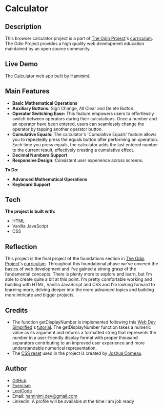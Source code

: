 # Calculator
## Description
This browser calculator project is a part of [The Odin Project](https://www.theodinproject.com/dashboard)'s [curriculum](https://www.theodinproject.com/lessons/foundations-calculator). The Odin Project provides a high quality web development education maintained by an open source community.
## Live Demo
[The Calculator](https://haminimi.github.io/calculator/) web app built by [Haminimi](https://github.com/Haminimi).
## Main Features
- **Basic Mathematical Operations**
- **Auxiliary Buttons:** Sign Change, All Clear and Delete Button.
- **Operator Switching Ease:** This feature empowers users to effortlessly switch between operators during their calculations. Once a number and an operator have been entered, users can seamlessly change the operator by tapping another operator button.
- **Cumulative Equals:** The calculator's 'Cumulative Equals' feature allows you to repeatedly press the equals button after performing an operation. Each time you press equals, the calculator adds the last entered number to the current result, effectively creating a cumulative effect.
- **Decimal Numbers Support**
- **Responsive Design:** Consistent user experience across screens.

**To Do:**
- **Advanced Mathematical Operations**
- **Keyboard Support**
## Tech
**The project is built with:**
- HTML
- Vanilla JavaScript
- CSS
## Reflection
This project is the final project of the foundations section in [The Odin Project](https://www.theodinproject.com/dashboard)'s [curriculum](https://www.theodinproject.com/lessons/foundations-calculator). Throughout this foundational phase we've covered the basics of web development and I've gained a strong grasp of the fundamental concepts. There is plenty more to explore and learn, but I'm able to create quite a bit at this point. I'm pretty comfortable working and building with HTML, Vanilla JavaScript and CSS and I'm looking forward to learning more, delving deeper into the more advanced topics and building more intricate and bigger projects.
## Credits
- The function getDisplayNumber is implemented following this [Web Dev Simplified](https://www.youtube.com/@WebDevSimplified)'s [tutorial](https://www.youtube.com/watch?v=j59qQ7YWLxw). The getDisplayNumber function takes a numeric value as its argument and returns a formatted string that represents the number in a user-friendly display format with proper thousand separators contributing to an improved user experience and more understandable numerical representation.
- The [CSS reset](https://www.joshwcomeau.com/css/custom-css-reset/) used in the project is created by [Joshua Comeau](https://www.joshwcomeau.com/).
## Author
- [GitHub](https://github.com/Haminimi)
- [Exercism](https://exercism.org/profiles/Haminimi)
- [LeetCode](https://leetcode.com/Haminimi/)
- Email: haminimi.dev@gmail.com
- LinkedIn: A profile will be available at the time I am job ready